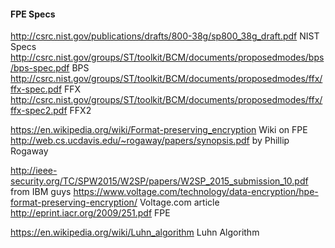 #### FPE Specs

http://csrc.nist.gov/publications/drafts/800-38g/sp800_38g_draft.pdf NIST Specs
http://csrc.nist.gov/groups/ST/toolkit/BCM/documents/proposedmodes/bps/bps-spec.pdf BPS
http://csrc.nist.gov/groups/ST/toolkit/BCM/documents/proposedmodes/ffx/ffx-spec.pdf FFX
http://csrc.nist.gov/groups/ST/toolkit/BCM/documents/proposedmodes/ffx/ffx-spec2.pdf FFX2

https://en.wikipedia.org/wiki/Format-preserving_encryption Wiki on FPE
http://web.cs.ucdavis.edu/~rogaway/papers/synopsis.pdf by Phillip Rogaway

http://ieee-security.org/TC/SPW2015/W2SP/papers/W2SP_2015_submission_10.pdf from IBM guys
https://www.voltage.com/technology/data-encryption/hpe-format-preserving-encryption/ Voltage.com article
http://eprint.iacr.org/2009/251.pdf FPE

https://en.wikipedia.org/wiki/Luhn_algorithm Luhn Algorithm

